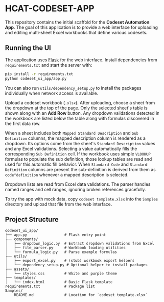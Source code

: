# HCAT-CODESET-APP

This repository contains the initial scaffold for the **Codeset Automation App**.
The goal of this application is to provide a web interface for uploading and
editing multi-sheet Excel workbooks that define various codesets.

## Running the UI

The application uses [Flask](https://flask.palletsprojects.com/) for the web interface. Install dependencies from `requirements.txt` and start the server with:

```bash
pip install -r requirements.txt
python codeset_ui_app/app.py
```

You can also run `utils/dependency_setup.py` to install the packages individually when network access is available.

Upload a codeset workbook (`.xlsx`). After uploading, choose a sheet from the dropdown at the top of the page. Only the selected sheet's table is shown along with an **Add Row** button. Any dropdown validations detected in the workbook are listed below the table along with formulas discovered in the first data row.

When a sheet includes both `Mapped Standard Description` and `Sub Definition` columns, the mapped description column is rendered as a dropdown. Its options come from the sheet's `Standard Description` values and any Excel validations. Selecting a value automatically fills the corresponding `Sub Definition` cell. If the workbook uses simple `VLOOKUP` formulas to populate the sub definition, those lookup tables are read and used for this automatic fill behavior. When `Standard Code` and `Standard Definition` columns are present the sub-definition is derived from them as `code^definition` whenever a mapped description is selected.



Dropdown lists are read from Excel data validations. The parser handles named ranges and cell ranges, ignoring broken references gracefully.

To try the app with mock data, copy `codeset template.xlsx` into the
`Samples` directory and upload that file from the web interface.


## Project Structure

```
codeset_ui_app/
├── app.py                 # Flask entry point
├── components/
│   ├── dropdown_logic.py  # Extract dropdown validations from Excel
│   ├── file_parser.py     # Workbook loading utilities
│   └── formula_logic.py   # Parse example formulas
├── utils/
│   ├── export_excel.py    # (stub) workbook export helpers
│   └── dependency_setup.py # Optional helper to install packages
├── assets/
│   └── styles.css         # White and purple theme
├── templates/
│   └── index.html         # Basic Flask template
requirements.txt           # Package list
Samples/
    README.md              # Location for `codeset template.xlsx`
```
